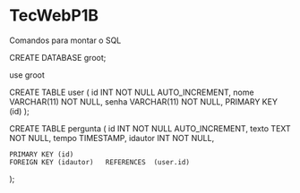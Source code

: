 # TecWebP1B

Comandos para montar o SQL

CREATE DATABASE groot;

use groot

CREATE TABLE user (
	id	INT	NOT NULL	AUTO_INCREMENT,
	nome	VARCHAR(11)	NOT NULL,
	senha	VARCHAR(11)	NOT NULL,
	PRIMARY KEY (id)
);

CREATE TABLE pergunta (
	id 	INT NOT NULL		AUTO_INCREMENT,
	texto	TEXT 	NOT NULL,
	tempo	TIMESTAMP,
	idautor	INT NOT NULL,

	PRIMARY KEY (id)
	FOREIGN KEY (idautor)	REFERENCES	(user.id)
);
